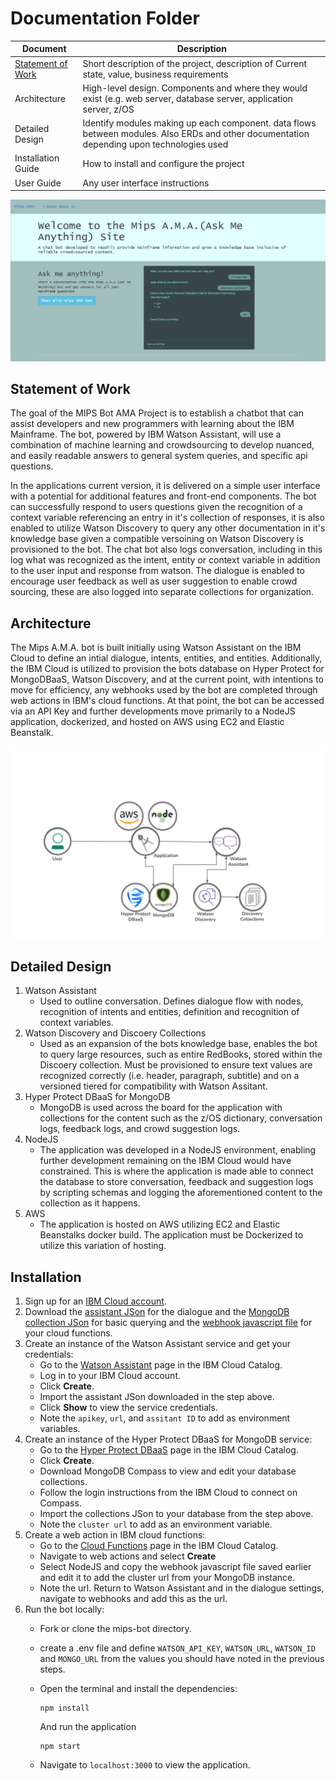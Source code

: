 # Documentation Folder
| Document | Description |
|---|---|
| [Statement of Work](#Statement-of-work) | Short description of the project, description of Current state, value, business requirements |
| Architecture | High-level design.  Components and where they would exist (e.g. web server, database server, application server, z/OS |
| Detailed Design | Identify modules making up each component.  data flows between modules.  Also ERDs and other documentation depending upon technologies used |
| Installation Guide| How to install and configure the project |
| User Guide | Any user interface instructions |


![Webpage](./Readme_imgs/webpage.png)


## Statement of Work
<p>The goal of the MIPS Bot AMA Project is to establish a chatbot that can assist developers and new programmers with learning about the IBM Mainframe. The bot, powered by IBM Watson Assistant, will use a combination of machine learning and crowdsourcing to develop nuanced, and easily readable answers to general system queries, and specific api questions.</p>
<p> In the applications current version, it is delivered on a simple user interface with a potential for additional features and front-end components. The bot can successfully respond to users questions given the recognition of a context variable referencing an entry in it's collection of responses, it is also enabled to utilize Watson Discovery to query any other documentation in it's knowledge base given a compatible versoining on Watson Discovery is provisioned to the bot. The chat bot also logs conversation, including in this log what was recognized as the intent, entity or context variable in addition to the user input and response from watson. The dialogue is enabled to encourage user feedback as well as user suggestion to enable crowd sourcing, these are also logged into separate collections for organization.</p> 



## Architecture
<p> The Mips A.M.A. bot is built initially using Watson Assistant on the IBM Cloud to define an intial dialogue, intents, entities, and entities. Additionally, the IBM Cloud is utilized to provision the bots database on Hyper Protect for MongoDBaaS, Watson Discovery, and at the current point, with intentions to move for efficiency, any webhooks used by the bot are completed through web actions in IBM's cloud functions. At that point, the bot can be accessed via an API Key and further developments move primarily to a NodeJS application, dockerized, and hosted on AWS using EC2 and Elastic Beanstalk. </p>

![Flow](./Readme_imgs/application_flow.jpg)


## Detailed Design

1. Watson Assistant 
    - Used to outline conversation. Defines dialogue flow with nodes, recognition of intents and entities, definition and recognition of context variables.
1. Watson Discovery and Discoery Collections
    - Used as an expansion of the bots knowledge base, enables the bot to query large resources, such as entire RedBooks, stored within the Discoery collection. Must be provisioned to ensure text values are recognized correctly (i.e. header, paragraph, subtitle) and on a versioned tiered for compatibility with Watson Assitant.
1. Hyper Protect DBaaS for MongoDB
    - MongoDB is used across the board for the application with collections for the content such as the z/OS dictionary, conversation logs, feedback logs, and crowd suggestion logs.
1. NodeJS
    - The application was developed in a NodeJS environment, enabling further development remaining on the IBM Cloud would have constrained. This is where the application is made able to connect the database to store conversation, feedback and suggestion logs by scripting schemas and logging the aforementioned content to the collection as it happens. 
1. AWS
    - The application is hosted on AWS utilizing EC2 and Elastic Beanstalks docker build. The application must be Dockerized to utilize this variation of hosting. 


## Installation

1. Sign up for an [IBM Cloud account](https://cloud.ibm.com/registration).
1. Download the [assistant JSon](https://github.com/openmainframeproject-internship/CS-21-316-MIPS-Bot-AMA-Ask-Me-Anything/blob/master/src/mips-bot/training/scratch-assistant-skill.json) for the dialogue and the [MongoDB collection JSon](https://github.com/openmainframeproject-internship/CS-21-316-MIPS-Bot-AMA-Ask-Me-Anything/blob/master/src/Resources/zOS.json) for basic querying and the [webhook javascript file](https://github.com/openmainframeproject-internship/CS-21-316-MIPS-Bot-AMA-Ask-Me-Anything/blob/master/src/Resources/routeFind.js) for your cloud functions.  
1. Create an instance of the Watson Assistant service and get your credentials:
   - Go to the [Watson Assistant][service_url] page in the IBM Cloud Catalog.
   - Log in to your IBM Cloud account.
   - Click **Create**.
   - Import the assistant JSon downloaded in the step above. 
   - Click **Show** to view the service credentials.
   - Note the `apikey`, `url`, and `assitant ID` to add as environment variables.
1. Create an instance of the Hyper Protect DBaaS for MongoDB service:
   - Go to the [Hyper Protect DBaaS][mongo_url] page in the IBM Cloud Catalog.
   - Click **Create**.
   - Download MongoDB Compass to view and edit your database collections.
   - Follow the login instructions from the IBM Cloud to connect on Compass.
   - Import the collections JSon to your database from the step above. 
   - Note the `cluster url` to add as an environment variable.
1. Create a web action in IBM cloud functions:
   - Go to the [Cloud Functions][cloud_func_url] page in the IBM Cloud Catalog.
   - Navigate to web actions and select **Create**
   - Select NodeJS and copy the webhook javascript file saved earlier and edit it to add the cluster url from your MongoDB instance.
   - Note the url. Return to Watson Assistant and in the dialogue settings, navigate to webhooks and add this as the url. 
1. Run the bot locally:
   - Fork or clone the mips-bot directory.
   - create a .env file and define `WATSON_API_KEY`, `WATSON_URL`, `WATSON_ID` and `MONGO_URL` from the values you should have noted in the previous steps. 
   - Open the terminal and install the dependencies:
      
      ```
      npm install
      ```
      And run the application
      
      ```
      npm start
      ```
      
   - Navigate to `localhost:3000` to view the application.




[service_url]: https://www.ibm.com/cloud/watson-assistant/
[mongo_url]: https://www.ibm.com/cloud/hyper-protect-dbaas/
[cloud_func_url]: https://cloud.ibm.com/functions/
